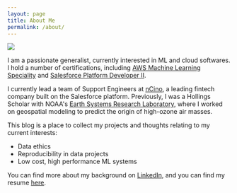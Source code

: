 ```yaml
---
layout: page
title: About Me
permalink: /about/
---
```

![]({{site.baseurl}}/images/avatar.jpg)

I am a passionate generalist, currently interested in ML and cloud softwares. I hold a number of certifications, including [AWS Machine Learning Speciality](https://aws.amazon.com/certification/certified-machine-learning-specialty) and [Salesforce Platform Developer II](https://trailhead.salesforce.com/en/help?article=Salesforce-Certified-Platform-Developer-II-Exam-Guide).

I currently lead a team of Support Engineers at [nCino](https://www.ncino.com), a leading fintech company built on the Salesforce platform. Previously, I was a Hollings Scholar with NOAA's [Earth Systems Research Laboratory](https://www.esrl.noaa.gov), where I worked on geospatial modeling to predict the origin of high-ozone air masses.

This blog is a place to collect my projects and thoughts relating to my current interests:

- Data ethics
- Reproducibility in data projects
- Low cost, high performance ML systems

You can find more about my background on [LinkedIn](https://www.linkedin.com/in/joshtkraft/), and you can find my resume [here](https://drive.google.com/file/d/1I65R9kv9rE_HA8f11GQE8xFqUSRiTM0t/view).